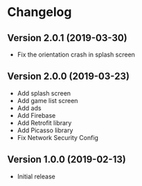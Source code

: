 Changelog
=========

Version 2.0.1 (2019-03-30)
--------------------------

 * Fix the orientation crash in splash screen

Version 2.0.0 (2019-03-23)
--------------------------

 * Add splash screen
 * Add game list screen
 * Add ads
 * Add Firebase
 * Add Retrofit library
 * Add Picasso library
 * Fix Network Security Config

Version 1.0.0 (2019-02-13)
--------------------------

 * Initial release
